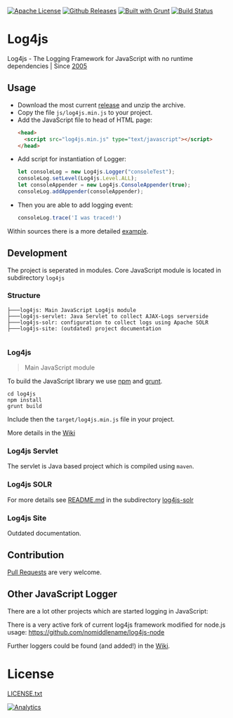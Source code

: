 [![Apache License](http://img.shields.io/badge/license-Apache%202.0-blue.svg?style=flat)](LICENSE.txt)
[![Github Releases](https://img.shields.io/github/downloads/atom/atom/latest/total.svg)](https://github.com/stritti/log4js/releases)
[![Built with Grunt](https://cdn.gruntjs.com/builtwith.png)](http://gruntjs.com/)
[![Build Status](https://secure.travis-ci.org/stritti/log4js.png?branch=master)](http://travis-ci.org/stritti/log4js)

Log4js
======

Log4js - The Logging Framework for JavaScript with no runtime dependencies 
| Since [2005](https://github.com/stritti/log4js/commit/0b17184d2a998f6ff884261ba433c3e4f01cc95e)

## Usage

* Download the most current [release](https://github.com/stritti/log4js/releases) and unzip the archive.
* Copy the file `js/log4js.min.js` to your project.
* Add the JavaScript file to head of HTML page:
  ````html
  <head>
    <script src="log4js.min.js" type="text/javascript"></script>
  </head>

  ````
* Add script for instantiation of Logger:
  ````javascript
  let consoleLog = new Log4js.Logger("consoleTest");
  consoleLog.setLevel(Log4js.Level.ALL);
  let consoleAppender = new Log4js.ConsoleAppender(true);
  consoleLog.addAppender(consoleAppender);
  
  ````
* Then you are able to add logging event:
  ````javascript
  consoleLog.trace('I was traced!')
  ````

Within sources there is a more detailed [example](log4js/src/main/example/index.html).

## Development

The project is seperated in modules. Core JavaScript module is located in subdirectory `log4js` 

### Structure
````
├───log4js: Main JavaScript Log4js module 
├───log4js-servlet: Java Servlet to collect AJAX-Logs serverside
├───log4js-solr: configuration to collect logs using Apache SOLR
├───log4js-site: (outdated) project documentation
 
````

### Log4js
> Main JavaScript module

To build the JavaScript library we use [npm](https://www.npmjs.com/) and [grunt](https://gruntjs.com/). 

````
cd log4js
npm install
grunt build
````

Include then the `target/log4js.min.js` file in your project.

More details in the [Wiki](https://github.com/stritti/log4js/wiki/Development)

### Log4js Servlet

The servlet is Java based project which is compiled using `maven`.

### Log4js SOLR

For more details see [README.md](log4js-solr/README.md) in the subdirectory [log4js-solr](log4js-solr)

### Log4js Site

Outdated documentation.

## Contribution

[Pull Requests](https://github.com/stritti/log4js/pulls) are very welcome.

## Other JavaScript Logger
There are a lot other projects which are started logging in JavaScript:

There is a very active fork of current log4js framework modified for node.js usage: https://github.com/nomiddlename/log4js-node

Further loggers could be found (and added!) in the [Wiki](https://github.com/stritti/log4js/wiki/Other-JavaScript-Logger).

# License
[LICENSE.txt](LICENSE.txt)

[![Analytics](https://ga-beacon.appspot.com/UA-327996-12/stritti/log4js)](https://github.com/igrigorik/ga-beacon) 
